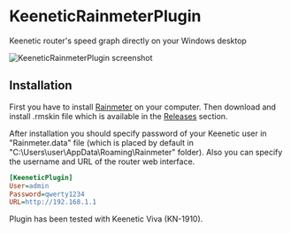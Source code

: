 # KeeneticRainmeterPlugin
Keenetic router's speed graph directly on your Windows desktop

![KeeneticRainmeterPlugin screenshot](https://i.imgur.com/UhVCydL.png)


## Installation

First you have to install [Rainmeter](https://www.rainmeter.net/) on your computer. Then download and install .rmskin file which is available in the [Releases](https://github.com/zenden2k/KeeneticRainmeterPlugin/releases) section.

After installation you should specify password of your Keenetic user in "Rainmeter.data" file (which is placed by default in "C:\Users\user\AppData\Roaming\Rainmeter" folder).
Also you can specify the username and URL of the router web interface.

```ini
[KeeneticPlugin]
User=admin
Password=qwerty1234
URL=http://192.168.1.1
```

Plugin has been tested with Keenetic Viva (KN-1910).
